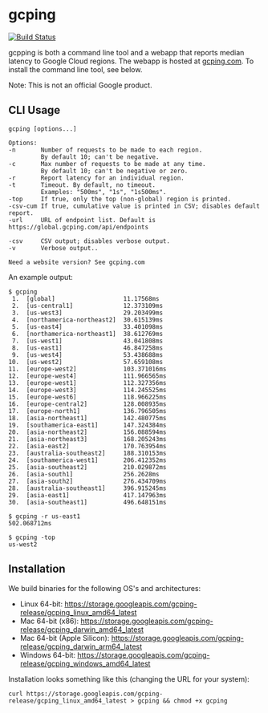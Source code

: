 # gcping

[![Build Status](https://github.com/GoogleCloudPlatform/gcping/actions/workflows/tests.yml/badge.svg)](https://github.com/GoogleCloudPlatform/gcping/actions/workflows/tests.yml)


gcpping is both a command line tool and a webapp that reports median latency to
Google Cloud regions. The webapp is hosted at [gcping.com](http://gcping.com).
To install the command line tool, see below.

Note: This is not an official Google product.

## CLI Usage

```
gcping [options...]

Options:
-n       Number of requests to be made to each region.
         By default 10; can't be negative.
-c       Max number of requests to be made at any time.
         By default 10; can't be negative or zero.
-r       Report latency for an individual region.
-t       Timeout. By default, no timeout.
         Examples: "500ms", "1s", "1s500ms".
-top     If true, only the top (non-global) region is printed.
-csv-cum If true, cumulative value is printed in CSV; disables default report.
-url     URL of endpoint list. Default is https://global.gcping.com/api/endpoints

-csv     CSV output; disables verbose output.
-v       Verbose output..

Need a website version? See gcping.com
```

An example output:

```
$ gcping
 1.  [global]                   11.17568ms
 2.  [us-central1]              12.373109ms
 3.  [us-west3]                 29.203499ms
 4.  [northamerica-northeast2]  30.615139ms
 5.  [us-east4]                 33.401098ms
 6.  [northamerica-northeast1]  38.612769ms
 7.  [us-west1]                 43.041808ms
 8.  [us-east1]                 46.847258ms
 9.  [us-west4]                 53.438688ms
10.  [us-west2]                 57.659108ms
11.  [europe-west2]             103.371016ms
12.  [europe-west4]             111.966565ms
13.  [europe-west1]             112.327356ms
14.  [europe-west3]             114.245525ms
15.  [europe-west6]             118.966225ms
16.  [europe-central2]          128.008935ms
17.  [europe-north1]            136.796505ms
18.  [asia-northeast1]          142.480775ms
19.  [southamerica-east1]       147.324384ms
20.  [asia-northeast2]          156.088594ms
21.  [asia-northeast3]          168.205243ms
22.  [asia-east2]               170.763954ms
23.  [australia-southeast2]     188.310153ms
24.  [southamerica-west1]       206.412352ms
25.  [asia-southeast2]          210.029872ms
26.  [asia-south1]              256.2628ms
27.  [asia-south2]              276.434709ms
28.  [australia-southeast1]     396.915245ms
29.  [asia-east1]               417.147963ms
30.  [asia-southeast1]          496.648151ms
```

```
$ gcping -r us-east1
502.068712ms
```

```
$ gcping -top
us-west2
```

## Installation

We build binaries for the following OS's and architectures:

* Linux 64-bit: https://storage.googleapis.com/gcping-release/gcping_linux_amd64_latest
* Mac 64-bit (x86): https://storage.googleapis.com/gcping-release/gcping_darwin_amd64_latest
* Mac 64-bit (Apple Silicon): https://storage.googleapis.com/gcping-release/gcping_darwin_arm64_latest
* Windows 64-bit: https://storage.googleapis.com/gcping-release/gcping_windows_amd64_latest

Installation looks something like this (changing the URL for your system):

```
curl https://storage.googleapis.com/gcping-release/gcping_linux_amd64_latest > gcping && chmod +x gcping
```
